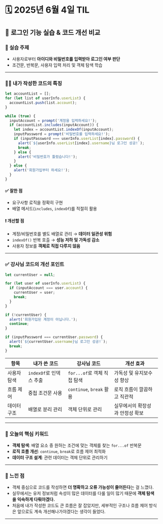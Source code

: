 # 🗓️ 2025년 6월 4일 TIL


## 🔐 로그인 기능 실습 & 코드 개선 비교

### 📌 실습 주제
- 사용자로부터 **아이디와 비밀번호를 입력받아 로그인 여부 판단**
- 조건문, 반복문, 사용자 입력 처리 및 객체 탐색 학습

---

### 🧑‍💻 내가 작성한 코드의 특징

```js
let accountList = [];
for (let list of userInfo.userList) {
  accountList.push(list.account);
}

while (true) {
  inputAccount = prompt('계정을 입력하세요!');
  if (accountList.includes(inputAccount)) {
    let index = accountList.indexOf(inputAccount);
    inputPassword = prompt('비밀번호를 입력하세요!');
    if (inputPassword === userInfo.userList[index].password) {
      alert(`${userInfo.userList[index].username}님 로그인 성공!`);
      break;
    } else {
      alert('비밀번호가 틀렸습니다!');
    }
  } else {
    alert('회원가입부터 하세요!');
  }
}
````

#### ✅ 잘한 점

* 요구사항 로직을 정확히 구현
* 배열 메서드(`includes`, `indexOf`)를 적절히 활용

#### ❗ 개선할 점

* 계정/비밀번호를 별도 배열로 관리 → **데이터 일관성 위험**
* `indexOf()` 반복 호출 → **성능 저하 및 가독성 감소**
* 사용자 정보를 **객체로 직접 다루지 않음**

---

### ✅ 강사님 코드의 개선 포인트

```js
let currentUser = null;

for (let user of userInfo.userList) {
  if (inputAccount === user.account) {
    currentUser = user;
    break;
  }
}

if (!currentUser) {
  alert('회원가입된 계정이 아닙니다.');
  continue;
}

if (inputPassword === currentUser.password) {
  alert(`${currentUser.username}님 로그인 성공!`);
  break;
}
```

| 항목     | 내가 쓴 코드           | 강사님 코드                 | 개선 효과             |
| ------ | ----------------- | ---------------------- | ----------------- |
| 사용자 탐색 | `indexOf`로 인덱스 추출 | `for...of`로 객체 직접 탐색   | 가독성 및 유지보수성 향상    |
| 흐름 제어  | 중첩 조건문 사용         | `continue`, `break` 활용 | 로직 흐름이 깔끔하고 직관적   |
| 데이터 구조 | 배열로 분리 관리         | 객체 단위로 관리              | 실무에서의 확장성과 안정성 확보 |

---

### 🧠 오늘의 핵심 키워드

* **객체 탐색**: 배열 요소 중 원하는 조건에 맞는 객체를 찾는 `for...of` 반복문
* **로직 흐름 개선**: `continue`, `break`로 흐름 제어 최적화
* **데이터 구조 설계**: 관련 데이터는 객체 단위로 관리하기

---

### 💬 느낀 점

* 객체 중심으로 코드를 작성하면 **더 명확하고 오류 가능성이 줄어든다**는 걸 느꼈다.
* 실무에서는 유저 정보처럼 속성이 많은 데이터를 다룰 일이 많기 때문에 **객체 탐색을 익숙하게 다뤄야겠다.**
* 처음에 내가 작성한 코드도 큰 흐름은 잘 잡았지만, 세부적인 구조나 흐름 제어 방식은 앞으로도 계속 개선해나가야겠다는 생각이 들었다.

---

